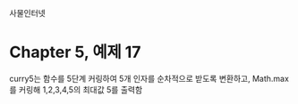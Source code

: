 
사물인터넷

Chapter 5, 예제 17
================================

curry5는 함수를 5단계 커링하여 5개 인자를 순차적으로 받도록 변환하고, Math.max를 커링해 1,2,3,4,5의 최대값 5를 출력함